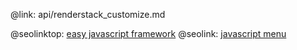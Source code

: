 @link: api/renderstack_customize.md

@seolinktop: [easy javascript framework](https://webix.com)
@seolink: [javascript menu](https://webix.com/widget/menu/)
